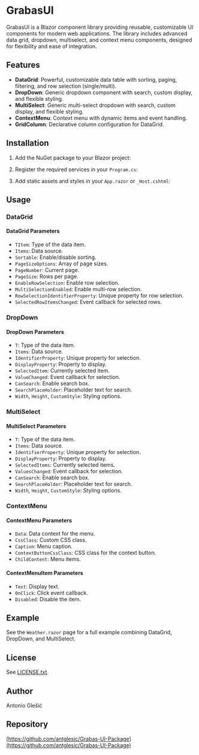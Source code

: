 # GrabasUI

GrabasUI is a Blazor component library providing reusable, customizable UI components for modern web applications. The library includes advanced data grid, dropdown, multiselect, and context menu components, designed for flexibility and ease of integration.

## Features

- **DataGrid**: Powerful, customizable data table with sorting, paging, filtering, and row selection (single/multi).
- **DropDown**: Generic dropdown component with search, custom display, and flexible styling.
- **MultiSelect**: Generic multi-select dropdown with search, custom display, and flexible styling.
- **ContextMenu**: Context menu with dynamic items and event handling.
- **GridColumn**: Declarative column configuration for DataGrid.

## Installation

1. Add the NuGet package to your Blazor project:

2. Register the required services in your `Program.cs`:

3. Add static assets and styles in your `App.razor` or `_Host.cshtml`:

## Usage

### DataGrid

#### DataGrid Parameters

- `TItem`: Type of the data item.
- `Items`: Data source.
- `Sortable`: Enable/disable sorting.
- `PageSizeOptions`: Array of page sizes.
- `PageNumber`: Current page.
- `PageSize`: Rows per page.
- `EnableRowSelection`: Enable row selection.
- `MultiSelectionEnabled`: Enable multi-row selection.
- `RowSelectionIdentifierProperty`: Unique property for row selection.
- `SelectedRowItemsChanged`: Event callback for selected rows.

### DropDown

#### DropDown Parameters

- `T`: Type of the data item.
- `Items`: Data source.
- `IdentifierProperty`: Unique property for selection.
- `DisplayProperty`: Property to display.
- `SelectedItem`: Currently selected item.
- `ValueChanged`: Event callback for selection.
- `CanSearch`: Enable search box.
- `SearchPlaceHolder`: Placeholder text for search.
- `Width`, `Height`, `CustomStyle`: Styling options.

### MultiSelect

#### MultiSelect Parameters

- `T`: Type of the data item.
- `Items`: Data source.
- `IdentifierProperty`: Unique property for selection.
- `DisplayProperty`: Property to display.
- `SelectedItems`: Currently selected items.
- `ValuesChanged`: Event callback for selection.
- `CanSearch`: Enable search box.
- `SearchPlaceHolder`: Placeholder text for search.
- `Width`, `Height`, `CustomStyle`: Styling options.

### ContextMenu

#### ContextMenu Parameters

- `Data`: Data context for the menu.
- `CssClass`: Custom CSS class.
- `Caption`: Menu caption.
- `ContextButtonCssClass`: CSS class for the context button.
- `ChildContent`: Menu items.

#### ContextMenuItem Parameters

- `Text`: Display text.
- `OnClick`: Click event callback.
- `Disabled`: Disable the item.

## Example

See the `Weather.razor` page for a full example combining DataGrid, DropDown, and MultiSelect.

## License

See [LICENSE.txt](./LICENSE.txt).

## Author

Antonio Glešić

## Repository

[https://github.com/antglesic/Grabas-UI-Package](https://github.com/antglesic/Grabas-UI-Package)
